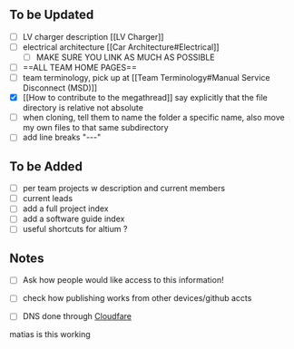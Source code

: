 ## To be Updated
- [ ] LV charger description [[LV Charger]]
- [ ] electrical architecture [[Car Architecture#Electrical]]
	- [ ] MAKE SURE YOU LINK AS MUCH AS POSSIBLE
- [ ] ==ALL TEAM HOME PAGES==
- [ ] team terminology, pick up at [[Team Terminology#Manual Service Disconnect (MSD)]]
- [x] [[How to contribute to the megathread]] say explicitly that the file directory is  relative not absolute
- [ ] when cloning, tell them to name the folder a specific name, also move my own files to that same subdirectory
- [ ] add line breaks "---"
## To be Added
- [ ] per team projects w description and current members
- [ ] current leads
- [ ] add a full project index 
- [ ] add a software guide index
- [ ] useful shortcuts for altium ?
## Notes
- [ ] Ask how people would like access to this information!
- [ ] check how publishing works from other devices/github accts
- [ ] DNS done through [Cloudfare](https://dash.cloudflare.com)


matias is this working